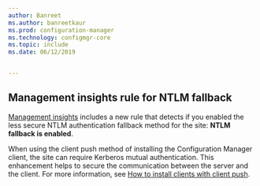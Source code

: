 ```yaml
---
author: Banreet
ms.author: banreetkaur
ms.prod: configuration-manager
ms.technology: configmgr-core
ms.topic: include
ms.date: 06/12/2019


---
```


## <a name="bkmk_ntlm"></a> Management insights rule for NTLM fallback

<!--4572953-->

[Management insights](../../../../servers/manage/management-insights.md) includes a new rule that detects if you enabled the less secure NTLM authentication fallback method for the site: **NTLM fallback is enabled**.

When using the client push method of installing the Configuration Manager client, the site can require Kerberos mutual authentication. This enhancement helps to secure the communication between the server and the client. For more information, see [How to install clients with client push](../../../../clients/deploy/deploy-clients-to-windows-computers.md#BKMK_ClientPush).
